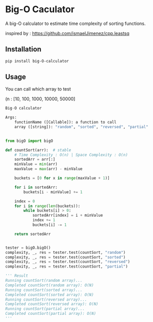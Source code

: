 # Big-O Caculator

A big-O calculator to estimate time complexity of sorting functions.

inspired by : https://github.com/ismaelJimenez/cpp.leastsq

## Installation

```bash
pip install big-O-calculator
```

## Usage

You can call which array to test

(n : [10, 100, 1000, 10000, 50000]

```py
Big-O calculator

Args:
    functionName ([Callable]): a function to call
    array ([string]): "random", "sorted", "reversed", "partial"
  
```

```py
from bigO import bigO

def countSort(arr):  # stable
    # Time Complexity : O(n) | Space Complexity : O(n)
    sortedArr = arr[:]
    minValue = min(arr)
    maxValue = max(arr) - minValue

    buckets = [0 for x in range(maxValue + 1)]

    for i in sortedArr:
        buckets[i - minValue] += 1

    index = 0
    for i in range(len(buckets)):
        while buckets[i] > 0:
            sortedArr[index] = i + minValue
            index += 1
            buckets[i] -= 1

    return sortedArr


tester = bigO.bigO()
complexity, _, res = tester.test(countSort, "random")
complexity, _, res = tester.test(countSort, "sorted")
complexity, _, res = tester.test(countSort, "reversed")
complexity, _, res = tester.test(countSort, "partial")

''' Result
Running countSort(random array)...
Completed countSort(random array): O(N)
Running countSort(sorted array)...
Completed countSort(sorted array): O(N)
Running countSort(reversed array)...
Completed countSort(reversed array): O(N)
Running countSort(partial array)...
Completed countSort(partial array): O(N)
'''
```
